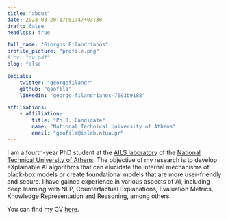 ```yaml
---
title: "about"
date: 2023-03-20T17:51:47+03:30
draft: false
headless: true

full_name: "Giorgos Filandrianos"
profile_picture: "profile.png"
# cv: "cv.pdf"
blog: false

socials:
    twitter: "georgefilandr"
    github: "geofila"
    linkedin: "george-filandrianos-7693b9188"

affiliations:
    - affiliation:
        title: "Ph.D. Candidate"
        name: "National Technical University of Athens"
        email: "geofila@islab.ntua.gr"
---
```


I am a fourth-year PhD student at the [AILS laboratory][1-new] of the [National Technical University of Athens][2-new]. The objective of my research is to develop eXplainable AI algorithms that can elucidate the internal mechanisms of black-box models or create foundational models that are more user-friendly and secure. I have gained experience in various aspects of AI, including deep learning with NLP, Counterfactual Explanations, Evaluation Metrics, Knowledge Representation and Reasoning, among others.

You can find my CV [here][CV].


[1-new]: https://www.ails.ece.ntua.gr/
[2-new]: https://www.ece.ntua.gr/gr
[CV]: cv.pdf

